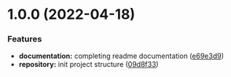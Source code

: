 # 1.0.0 (2022-04-18)


### Features

* **documentation:** completing readme documentation ([e69e3d9](https://github.com/slavazais-dav/developer-experience-presentation/commit/e69e3d97d6305995589b8d2475c8186417a90340))
* **repository:** init project structure ([09d8f33](https://github.com/slavazais-dav/developer-experience-presentation/commit/09d8f332a7dd559251f69587a1e3d483a30d5820))
